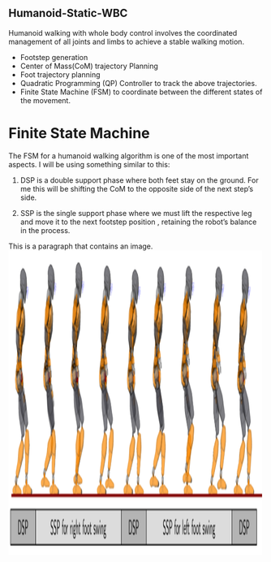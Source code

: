## Humanoid-Static-WBC
Humanoid walking with whole body control involves the coordinated management of all joints and limbs to achieve a stable walking motion.
* Footstep generation
* Center of Mass(CoM) trajectory Planning
* Foot trajectory planning
* Quadratic Programming (QP) Controller to track the above trajectories.
* Finite State Machine (FSM) to coordinate between the different states of
the movement.


# Finite State Machine

The FSM for a humanoid walking algorithm is one of the most important aspects. I will be using something similar to this:

1. DSP is a double support phase where both feet stay on the ground. For me
this will be shifting the CoM to the opposite side of the next step’s side.

2. SSP is the single support phase where we must lift the respective leg and
move it to the next footstep position , retaining the robot’s balance in the
process.
<p>This is a paragraph that contains an image.
    <img src="images/image copy.png" alt="Description of image" width="500" height="600">
</p>
